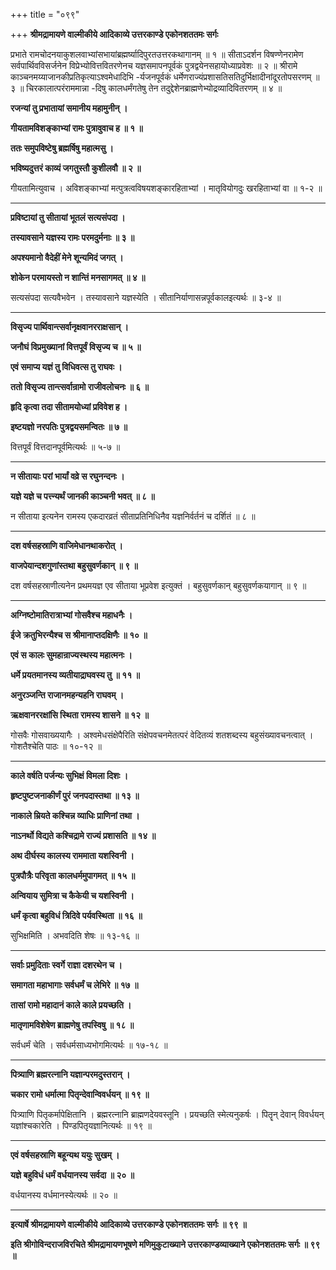 +++
title = "०९९"

+++
**श्रीमद्रामायणे वाल्मीकीये आदिकाव्ये उत्तरकाण्डे एकोनशततमः सर्गः**

प्रभाते रामचोदनयाकुशलवाभ्यांसभायांब्रह्मर्ष्यादिपुरतउत्तरकथागानम् ॥ १ ॥ सीताऽदर्शन विषण्णेनरामेण सर्वपार्थिवविसर्जनेन विप्रेभ्योवित्तवितरणेनच यज्ञसमापनपूर्वकं पुत्रद्वयेनसहायोध्याप्रवेशः ॥ २ ॥ श्रीरामे काञ्चनमय्याजानकीप्रतिकृत्याऽश्वमेधादिभि -र्यजनपूर्वकं धर्मेणराज्यंप्रशासतिसतिदुर्भिक्षादीनांदूरतोपसरणम् ॥ ३ ॥ चिरकालात्परंराममान्ना -दिषु कालधर्मंगतेषु तेन तदुद्देशेनब्राह्मणेभ्योद्रव्यादिवितरणम् ॥ ४ ॥

**रजन्यां तु प्रभातायां समानीय महामुनीन् ।**

**गीयतामविशङ्काभ्यां रामः पुत्रावुवाच ह ॥ १ ॥**

**ततः समुपविष्टेषु ब्रह्मर्षिषु महात्मसु ।**

**भविष्यदुत्तरं काव्यं जगतुस्तौ कुशीलवौ ॥ २ ॥**

गीयतामित्युवाच । अविशङ्काभ्यां मत्पुत्रत्वविषयशङ्कारहिताभ्यां । मातृवियोगदुः खरहिताभ्यां वा ॥ १-२ ॥

****

**प्रविष्टायां तु सीतायां भूतलं सत्यसंपदा ।**

**तस्यावसाने यज्ञस्य रामः परमदुर्मनाः ॥ ३ ॥**

**अपश्यमानो वैदेहीं मेने शून्यमिदं जगत् ।**

**शोकेन परमायस्तो न शान्तिं मनसागमत् ॥ ४ ॥**

सत्यसंपदा सत्यवैभवेन । तस्यावसाने यज्ञस्येति । सीतानिर्याणासन्नपूर्वकालइत्यर्थः ॥ ३-४ ॥

****

**विसृज्य पार्थिवान्त्सर्वानृक्षवानरराक्षसान् ।**

**जनौघं विप्रमुख्यानां वित्तपूर्वं विसृज्य च ॥ ५ ॥**

**एवं समाप्य यज्ञं तु विधिवत्स तु राघवः ।**

**ततो विसृज्य तान्त्सर्वान्रामो राजीवलोचनः ॥ ६ ॥**

**हृदि कृत्वा तदा सीतामयोध्यां प्रविवेश ह ।**

**इष्टयज्ञो नरपतिः पुत्रद्वयसमन्वितः ॥ ७ ॥**

वित्तपूर्वं वित्तदानपूर्वमित्यर्थः ॥ ५-७ ॥

****

**न सीतायाः परां भार्यां वव्रे स रघुनन्दनः ।**

**यज्ञे यज्ञे च पत्त्न्यर्थं जानकी काञ्चनी भवत् ॥ ८ ॥**

न सीताया इत्यनेन रामस्य एकदारव्रतं सीताप्रतिनिधिनैव यज्ञनिर्वर्तनं च दर्शितं ॥ ८ ॥

****

**दश वर्षसहस्राणि वाजिमेधानथाकरोत् ।**

**वाजपेयान्दशगुणांस्तथा बहुसुवर्णकान् ॥ ९ ॥**

दश वर्षसहस्राणीत्यनेन प्रथमयज्ञ एव सीताया भूप्रवेश इत्युक्तं । बहुसुवर्णकान् बहुसुवर्णकयागान् ॥ ९ ॥

****

**अग्निष्टोमातिरात्राभ्यां गोसवैश्च महाधनैः ।**

**ईजे क्रतुभिरन्यैश्च स श्रीमानाप्तदक्षिणैः ॥ १० ॥**

**एवं स कालः सुमहान्राज्यस्थस्य महात्मनः ।**

**धर्मे प्रयतमानस्य व्यतीयाद्राघवस्य तु ॥ ११ ॥**

**अनुरञ्जन्ति राजानमहन्यहनि राघवम् ।**

**ऋक्षवानररक्षांसि स्थिता रामस्य शासने ॥ १२ ॥**

गोसवैः गोसवाख्ययागैः । अश्वमेधसंक्षेपैरिति संक्षेपवचनमेतत्परं वेदितव्यं शतशब्दस्य बहुसंख्यावचनत्वात् । गोशतैश्चेति पाठः ॥ १०-१२ ॥

****

**काले वर्षति पर्जन्यः सुभिक्षं विमला दिशः ।**

**हृष्टपुष्टजनाकीर्णं पुरं जनपदास्तथा ॥ १३ ॥**

**नाकाले म्रियते कश्चिन्न व्याधिः प्राणिनां तथा ।**

**नाऽनर्थो विद्यते कश्चिद्रामे राज्यं प्रशासति ॥ १४ ॥**

**अथ दीर्घस्य कालस्य राममाता यशस्विनी ।**

**पुत्रपौत्रैः परिवृता कालधर्ममुपागमत् ॥ १५ ॥**

**अन्वियाय सुमित्रा च कैकेयी च यशस्विनी ।**

**धर्मं कृत्वा बहुविधं त्रिदिवे पर्यवस्थिता ॥ १६ ॥**

सुभिक्षमिति । अभवदिति शेषः ॥ १३-१६ ॥

****

**सर्वाः प्रमुदिताः स्वर्गे राज्ञा दशरथेन च ।**

**समागता महाभागाः सर्वधर्मं च लेभिरे ॥ १७ ॥**

**तासां रामो महादानं काले काले प्रयच्छति ।**

**मातृणामविशेषेण ब्राह्मणेषु तपस्विषु ॥ १८ ॥**

सर्वधर्मं चेति । सर्वधर्मसाध्यभोगमित्यर्थः ॥ १७-१८ ॥

****

**पित्र्याणि ब्रह्मरत्नानि यज्ञान्परमदुस्तरान् ।**

**चकार रामो धर्मात्मा पितृन्देवान्विवर्धयन् ॥ १९ ॥**

पित्र्याणि पितृकर्मापेक्षितानि । ब्रह्मरत्नानि ब्राह्मणदेयवस्तूनि । प्रयच्छति स्मेत्यनुकर्षः । पितॄन् देवान् विवर्धयन् यज्ञांश्चकारेति । पिण्डपितृयज्ञानित्यर्थः ॥ १९ ॥

****

**एवं वर्षसहस्राणि बहून्यथ ययुः सुखम् ।**

**यज्ञे बहुविधं धर्मं वर्धयानस्य सर्वदा ॥ २० ॥**

वर्धयानस्य वर्धमानस्येत्यर्थः ॥ २० ॥

****

**इत्यार्षे श्रीमद्रामायणे वाल्मीकीये आदिकाव्ये उत्तरकाण्डे एकोनशततमः सर्गः ॥ ९९ ॥**

**इति श्रीगोविन्दराजविरचिते श्रीमद्रामायणभूषणे मणिमुकुटाख्याने उत्तरकाण्डव्याख्याने एकोनशततमः सर्गः ॥ ९९ ॥**
